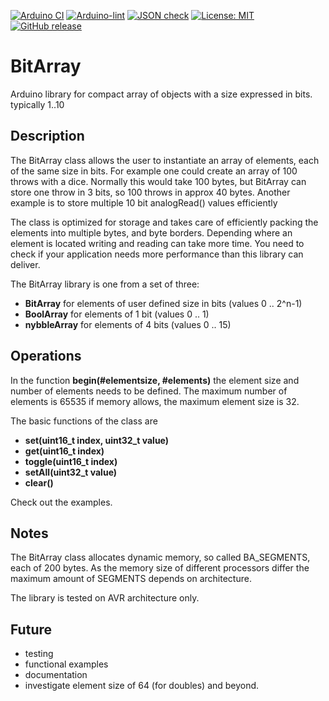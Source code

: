 
[![Arduino CI](https://github.com/RobTillaart/BitArray/workflows/Arduino%20CI/badge.svg)](https://github.com/marketplace/actions/arduino_ci)
[![Arduino-lint](https://github.com/RobTillaart/BitArray/actions/workflows/arduino-lint.yml/badge.svg)](https://github.com/RobTillaart/BitArray/actions/workflows/arduino-lint.yml)
[![JSON check](https://github.com/RobTillaart/BitArray/actions/workflows/jsoncheck.yml/badge.svg)](https://github.com/RobTillaart/BitArray/actions/workflows/jsoncheck.yml)
[![License: MIT](https://img.shields.io/badge/license-MIT-green.svg)](https://github.com/RobTillaart/BitArray/blob/master/LICENSE)
[![GitHub release](https://img.shields.io/github/release/RobTillaart/BitArray.svg?maxAge=3600)](https://github.com/RobTillaart/BitArray/releases)


# BitArray

Arduino library for compact array of objects with a size expressed in bits. typically 1..10


## Description

The BitArray class allows the user to instantiate an array of elements, each of the same size in bits.
For example one could create an array of 100 throws with a dice. Normally this would take 100 bytes,
but BitArray can store one throw in 3 bits, so 100 throws in approx 40 bytes.
Another example is to store multiple 10 bit analogRead() values efficiently

The class is optimized for storage and takes care of efficiently packing the elements 
into multiple bytes, and byte borders. Depending where an element is located writing and reading
can take more time. You need to check if your application needs more performance than
this library can deliver. 

The BitArray library is one from a set of three:
- **BitArray** for elements of user defined size in bits (values 0 .. 2^n-1)
- **BoolArray** for elements of 1 bit (values 0 .. 1)
- **nybbleArray** for elements of 4 bits (values 0 .. 15)


## Operations

In the function **begin(#elementsize, #elements)** the element size and number of elements 
needs to be defined. The maximum number of elements is 65535 if memory allows, 
the maximum element size is 32.

The basic functions of the class are

- **set(uint16_t index, uint32_t value)**
- **get(uint16_t index)**
- **toggle(uint16_t index)**
- **setAll(uint32_t value)**
- **clear()**

Check out the examples.


## Notes

The BitArray class allocates dynamic memory, so called BA_SEGMENTS, 
each of 200 bytes.
As the memory size of different processors differ the maximum amount of SEGMENTS 
depends on architecture.

The library is tested on AVR architecture only.


## Future

- testing
- functional examples
- documentation
- investigate element size of 64 (for doubles) and beyond.


